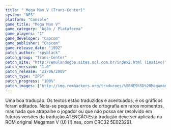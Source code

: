 ```yaml
---
title: " Mega Man V (Trans-Center)"
system: "NES"
platform: "Console"
game_title: "Mega Man V"
game_category: "Ação / Plataforma"
game_players: "1"
game_developer: "Capcom"
game_publisher: "Capcom"
game_release_date: "1992"
patch_author: "spyblack"
patch_group: "Trans-Center"
patch_site: "http://emulandogba.sites.uol.com.br/index2.html (inativo)"
patch_version: "1.0"
patch_release: "23/06/2009"
patch_type: "IPS"
patch_progress: "100%"
patch_images: ["http://img.romhackers.org/traducoes/%5BNES%5D%20Megaman%20V%20-%20Trans-Center%20-%201.png","http://img.romhackers.org/traducoes/%5BNES%5D%20Megaman%20V%20-%20Trans-Center%20-%202.png","http://img.romhackers.org/traducoes/%5BNES%5D%20Megaman%20V%20-%20Trans-Center%20-%203.png"]
---
```

Uma boa tradução. Os textos estão traduzidos e acentuados, e os gráficos foram editados. Nota-se pequenos erros de ortografia em raros momentos, mas nada que atrapalhe o jogador ou que não possa ser resolvido em futuras versões da tradução.ATENÇÃO:Esta tradução deve ser aplicada na ROM original Megaman V (U) [!].nes, com CRC32 5E023291.